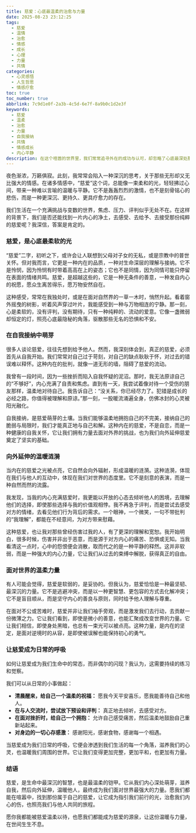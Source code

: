 ```yaml
---
title: 慈爱：心底最温柔的治愈与力量
date: 2025-08-23 23:12:25
tags:
  - 慈爱
  - 温情
  - 治愈
  - 情感
  - 成长
  - 心理
  - 力量
  - 共情
categories:
  - 心灵感悟
  - 人生哲思
  - 情感疗愈
toc: true
toc_number: true
abbrlink: 7c9d1e0f-2a3b-4c5d-6e7f-8a9b0c1d2e3f
keywords:
  - 慈爱
  - 温柔
  - 治愈
  - 力量
  - 自我接纳
  - 共情
  - 情感成长
  - 内心平静
description: 在这个喧嚣的世界里，我们常常追寻外在的成功与认可，却忽略了心底最深处那份温柔而强大的力量——慈爱。它不是软弱，而是洞察、理解与接纳，是治愈自己、温暖他人的源泉。本文将带你一同探索慈爱的真谛，感受它如何从自我萌芽，向外延伸，最终成为我们生命中最坚韧的铠甲与最柔软的光芒。
---
```


夜色渐浓，万籁俱寂。此刻，我常常会陷入一种深沉的思考，关于那些无形却又无比强大的情感。在诸多情感中，“慈爱”这个词，总能像一束柔和的光，轻轻拂过心间，带来一种难以言喻的温暖与平静。它不是轰轰烈烈的激情，也不是刻骨铭心的悲伤，而是一种更深沉、更持久、更具疗愈力的存在。

我们生活在一个充满挑战与变数的世界，焦虑、压力、评判似乎无处不在。在这样的背景下，我们是否还能找到一片内心的净土，去感受、去给予、去接受那份纯粹的慈爱呢？我深信，答案是肯定的。

### 慈爱，是心底最柔软的光

“慈爱”二字，初听之下，或许会让人联想到父母对子女的无私，或是宗教中的普世关怀。但对我而言，它更是一种内在的品质，一种对生命深层的理解与接纳。它不是怜悯，因为怜悯有时带着高高在上的姿态；它也不是同情，因为同情可能只停留在表面的情绪共鸣。慈爱，是超越这些的，它是一种无条件的善意，一种发自内心的祝愿，愿众生离苦得乐，愿万物安然自在。

这种感受，常常在我独处时，或是在面对自然界的一草一木时，悄然升起。看着窗外摇曳的树影，听着风声穿过叶片，我能感受到一种与万物相连的宁静。那一刻，心是柔软的，没有评判，没有期待，只有一种纯粹的、流动的爱意。它像一盏微弱却恒定的灯，照亮心底最隐秘的角落，驱散那些无名的恐惧和不安。

### 在自我接纳中萌芽

很多人谈论慈爱，往往先想到给予他人。然而，我深刻体会到，真正的慈爱，必须首先从自我开始。我们常常对自己过于苛刻，对自己的缺点耿耿于怀，对过去的错误难以释怀。这种内在的批判，就像一道无形的墙，阻碍了慈爱的流动。

我曾有一段时间，因为一些挫折而陷入自我怀疑的泥沼。那时，我无法原谅自己的“不够好”，内心充满了自责和焦虑。直到有一天，我尝试着像对待一个受伤的朋友那样，温柔地对待自己。我告诉自己：“没关系，你已经尽力了。犯错是成长的必经之路，你值得被理解和原谅。”那一刻，一股暖流涌遍全身，仿佛冰封的心灵被阳光融化。

自我接纳，是慈爱萌芽的土壤。当我们能够温柔地拥抱自己的不完美，接纳自己的脆弱与局限时，我们才能真正地与自己和解。这种内在的慈爱，不是自恋，而是一种健康的自我关怀，它让我们拥有力量去面对外界的挑战，也为我们向外延伸慈爱奠定了坚实的基础。

### 向外延伸的温暖涟漪

当内在的慈爱之光被点亮，它自然会向外辐射，形成温暖的涟漪。这种涟漪，体现在我们与他人的互动中，体现在我们对世界的态度里。它不是刻意的表演，而是一种自然而然的流露。

我发现，当我的内心充满慈爱时，我更能以开放的心态去倾听他人的困境，去理解他们的选择，即使那些选择与我的价值观相悖。我不再急于评判，而是尝试去感受对方的情绪，去看见他们行为背后的需求。一个眼神，一个微笑，一句不带批判的“我理解”，都能在不经意间，为对方带来慰藉。

这种慈爱，也让我对那些曾经伤害过我的人，有了更深的理解和宽恕。我开始明白，很多时候，伤害并非出于恶意，而是源于对方内心的痛苦、恐惧或无知。当我看清这一点时，心中的怨恨便会消散，取而代之的是一种平静的释然。这并非软弱，而是一种强大的内心力量，它让我们从过去的束缚中解脱，获得真正的自由。

### 面对世界的温柔力量

有人可能会觉得，慈爱是软弱的，是妥协的。但我认为，慈爱恰恰是一种最坚韧、最深沉的力量。它不是逃避冲突，而是以一种更智慧、更包容的方式去化解冲突；它不是盲目顺从，而是坚守内心的善良与原则，同时给予他人理解与尊重。

在面对不公或苦难时，慈爱并非让我们袖手旁观，而是激发我们去行动，去贡献一份微薄之力。它让我们看到，即使是微小的善意，也能汇聚成改变世界的力量。它让我们相信，即使身处黑暗，也总有一束光可以被点亮。这种力量，是内在的坚定，是面对逆境时的从容，是即使被误解也能保持初心的勇气。

### 让慈爱成为日常的呼吸

如何让慈爱成为我们生命中的常态，而非偶尔的闪现？我认为，这需要持续的练习和觉察。

我们可以从日常的小事做起：
*   **清晨醒来，给自己一个温柔的祝福：** 愿我今天平安喜乐，愿我能善待自己和他人。
*   **在与人交流时，尝试放下预设和评判：** 真正地去倾听，去感受对方。
*   **在面对挫折时，给自己一个拥抱：** 允许自己感受痛苦，然后温柔地鼓励自己重新站起来。
*   **对身边的一切心存感激：** 感谢阳光，感谢食物，感谢每一个相遇。

当慈爱成为我们日常的呼吸，它便会渗透到我们生活的每一个角落，滋养我们的心灵，也温暖我们周围的世界。它让我们变得更加完整，更加平和，也更加有力量。

### 结语

慈爱，是生命中最深沉的智慧，也是最温柔的铠甲。它从我们内心深处萌芽，滋养自我，然后向外延伸，温暖他人，最终成为我们面对世界最强大的力量。愿我们都能在喧嚣中，找到那份属于自己的慈爱，让它成为指引我们前行的光，治愈我们内心的伤，也照亮我们与他人共同的旅程。

愿你我都能被慈爱温柔以待，也愿我们都能成为慈爱的源泉，让这份温暖与力量，在世间生生不息。